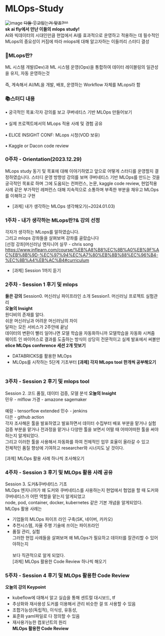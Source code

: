 

# MLOps-Study
![image](https://github.com/SK-AI-FLY-MLOps-Study/MLOps-Study/assets/108683454/2cf27f2c-cd2a-4728-8ccb-1e8da69a6cf0)
~~다들 웃고있는거 맞죠?^^~~
<br/>
**sk ai fly에서 만난 이들의 mlops study!** <br/>
AI와 빅데이터의 시대인만큼 현업에서 AI를 효과적으로 운영하고 적용하는 데 필수적인 MLops의 중요성이 커짐에 따라 mlops에 대해 알고자하는 이들끼리 스터디 결성

### 🚀MLops란?

ML 시스템 개발(Dev)과 ML 시스템 운영(Ops)을 통합하여 데이터 레이블링의 일관성을 유지, 자동 운영하는것<br/>  
즉, 계속해서 AI/ML을 개발, 배포, 운영하는 Workflow 자체를 MLops라 함


### 📚스터디 내용

• 궁극적인 목표:각자 강의를 보고 쿠버네티스 기반 MLOps 만들어보기<br/>  
• 실제 프로젝트에서의 MLops 적용 사례 및 경험 공유<br/>  
• ELICE INSIGHT CONF: MLops 시청(VOD 보유)<br/>  
• Kaggle or Dacon code review<br/>  


### 0주차 - Orientation(2023.12.29)

MLops study 동기 및 목표에 대해 이야기하였고
앞으로 어떻게 스터디를 운영할지 결정하였습니다.
스터디 운영 방향성 
강의를 보며 쿠버네티스 기반 MLOps를 만드는 것을 궁극적인 목표로 하며
그에 도움되는 컨퍼런스, 논문, kaggle code review, 현업적용 사례 같은 부가적인 레퍼런스 대해 지속적으로 소통하며 
부족한 부분을 채우고 MLOps를 이해하고 구현
- [과제] 내가 생각하는 MLOps 생각해오기(~2024.01.03) 

### 1주차 - 내가 생각하는 MLops란?& 강의 선정
각자가 생각하는 MLops를 말하였습니다.<br/>
그리고 mlops 강좌들을 살펴보며 강좌를 골랐습니다<br/>
[선정 강좌]머신러닝 엔지니어 실무 - chris song<br/>
https://www.inflearn.com/course/%EB%A8%B8%EC%8B%A0%EB%9F%AC%EB%8B%9D-%EC%97%94%EC%A7%80%EB%8B%88%EC%96%B4-%EC%8B%A4%EB%AC%B4#curriculum<br/>
- [과제] Session 1까지 듣기<br/>
  

### 2주차 - Session 1 후기 및 mlops
**들은 강의**
Session0. 머신러닝 파이프라인 소개
Session1.  머신러닝 프로젝트 실험관리
<br/>
**오늘의 Insight**<br/>
원디비의 존재를 알다. <br/>
쉬운 머신러닝과 어려운 머신러닝의 차이<br/>
달파는 모든 서비스가 2주안에 끝남<br/>
데이터의 변환이 빨리 일어나면 모델 학습을 자동화하니까 모델학습을 자동화 시켜줌<br/>
웨이트 인 바이어스로 결과를 도출하는 방식이 상당히 전문적이고 실제 발표에서 써볼만<br/>
**elice MLOps conference 세션 2개 맛보기**
  - DATABRICKS를 활용한 MLOps
  - MLOps를 시작하는 5단계 기초부터
  **[과제] 각자 MLops tool 한개씩 공부해오기**<br/><br/>

### 3주차 - Session 2 후기 및 mlops tool  
Session 2. 코드 품질, 데이터 검증, 모델 분석
**오늘의 Insight**<br/>
민우 - mlflow
가경 - amazone sagemaker<br/>  
예람 - tensorflow extended
민수 - jenkins<br/>
다은 - github action  <br/>
각자 조사해온 툴을 발표하였고 발표하면서 데이터 수집부터 배포 부분을 맡거나 실험 검증 부분을 맡거나 전과정을 맡거나 
다양한 툴을 보면서 어떨 때 어떠어떠한 툴을 써야하는지 알게되었다.  
그리고 이러한 툴을 사용해서 자동화를 하여 전체적인 업무 효율이 올라갈 수 있고  
전체적인 품질 향상에 기여하고 researcher와 시너지도 날 것이다.

[과제] MLOps 활용 사례 하나씩 조사해오기
### 4주차 - Session 3 후기 및 MLOps 활용 사례 공유  <br/>
Session 3. 도커&쿠버네티스 기초  <br/>
MLOps 엔지니어가 왜 도커와 쿠버네티스를 사용하는지 현업에서 협업을 할 때 도커와 쿠버네티스가 어떤 역할을 맡는지 알게되었고<br/>
node, pod, container, docker, kubernetes 같은 기본 개념을 알게되었다.  <br/>
MLOps 활용 사례는<br/>
- 기업들의 MLOps 파이프 라인 구축(SK, 네이버, 카카오)<br/>
- 추천시스템, 자율 주행 기술에 쓰이는 파이프라인 <br/>
- 품질 관리, 실험  <br/>
그러한 현업 사례들을 살펴보며 왜 MLOps가 필요하고 데이터를 잘관리할 수 있어야하는지<br/>  
보다 직관적으로 알게 되었다.  <br/>
[과제] MLOps 활용한 Code Review 하나씩 해오기
### 5주차 - Session 4 후기 및 MLOps 활용한 Code Review
**오늘의 강의 Keypoint**  
- kubeflow에 대해서 알고 실습을 통해 센트럴 대시보드, tf
- 추상화와 재사용성 도커를 이용해서 관리 비슷한 걸 또 사용할 수 있음
- 조합가능성(독립적), 이식성, 유동성,
- 표준화 yaml파일로 다 정의할 수 있음 
- 재사용가능한 컴포넌트의 원리  
**MLOps 활용한 Code Review**
  
